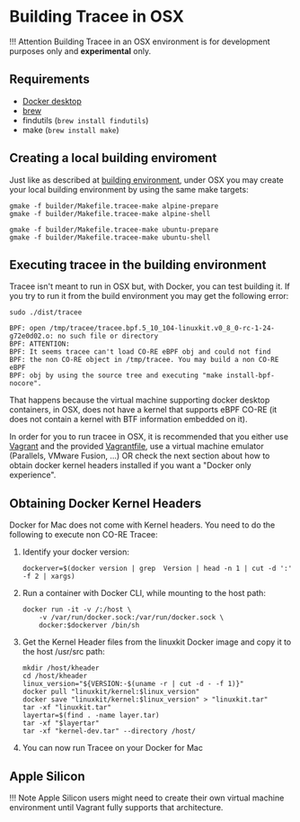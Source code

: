 # Building Tracee in OSX

!!! Attention
    Building Tracee in an OSX environment is for development purposes only and
    **experimental** only.

## Requirements

* [Docker desktop](https://docs.docker.com/desktop/mac/install/)
* [brew](https://brew.sh)
* findutils (`brew install findutils`)
* make (`brew install make`)

## Creating a local building enviroment

Just like as described at [building environment](../building/environment.md),
under OSX you may create your local building environment by using the same
make targets:

```console
gmake -f builder/Makefile.tracee-make alpine-prepare
gmake -f builder/Makefile.tracee-make alpine-shell
```
    
```console
gmake -f builder/Makefile.tracee-make ubuntu-prepare
gmake -f builder/Makefile.tracee-make ubuntu-shell
```

## Executing tracee in the building environment

Tracee isn't meant to run in OSX but, with Docker, you can test building it.
If you try to run it from the build environment you may get the following error:

```console
sudo ./dist/tracee
```

```text
BPF: open /tmp/tracee/tracee.bpf.5_10_104-linuxkit.v0_8_0-rc-1-24-g72e0d02.o: no such file or directory
BPF: ATTENTION:
BPF: It seems tracee can't load CO-RE eBPF obj and could not find
BPF: the non CO-RE object in /tmp/tracee. You may build a non CO-RE eBPF
BPF: obj by using the source tree and executing "make install-bpf-nocore".
```

That happens because the virtual machine supporting docker desktop containers,
in OSX, does not have a kernel that supports eBPF CO-RE (it does not contain a
kernel with BTF information embedded on it).

In order for you to run tracee in OSX, it is recommended that you either use
[Vagrant](https://www.vagrantup.com) and the provided
[Vagrantfile](https://github.com/aquasecurity/tracee/blob/main/Vagrantfile), use
a virtual machine emulator (Parallels, VMware Fusion, ...) OR check the next
section about how to obtain docker kernel headers installed if you want a
"Docker only experience".

## Obtaining Docker Kernel Headers

Docker for Mac does not come with Kernel headers. You need to do the following
to execute non CO-RE Tracee:

1. Identify your docker version:

    ```console
    dockerver=$(docker version | grep  Version | head -n 1 | cut -d ':' -f 2 | xargs)
    ```

2. Run a container with Docker CLI, while mounting to the host path:

    ```console
    docker run -it -v /:/host \
        -v /var/run/docker.sock:/var/run/docker.sock \
        docker:$dockerver /bin/sh
    ```

3. Get the Kernel Header files from the linuxkit Docker image and copy it to the
   host /usr/src path:

    ```console
    mkdir /host/kheader
    cd /host/kheader
    linux_version="${VERSION:-$(uname -r | cut -d - -f 1)}"
    docker pull "linuxkit/kernel:$linux_version"
    docker save "linuxkit/kernel:$linux_version" > "linuxkit.tar"
    tar -xf "linuxkit.tar"
    layertar=$(find . -name layer.tar)
    tar -xf "$layertar"
    tar -xf "kernel-dev.tar" --directory /host/
    ```

4. You can now run Tracee on your Docker for Mac

## Apple Silicon

!!! Note
    Apple Silicon users might need to create their own virtual machine
    environment until Vagrant fully supports that architecture.
